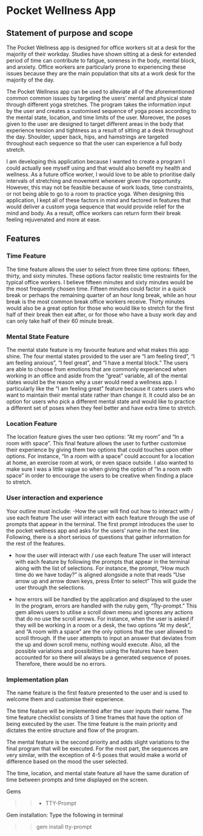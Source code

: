 # Pocket Wellness App 

##  Statement of purpose and scope 

The Pocket Wellness app is designed for office workers  sit at a desk for the majority of their workday. Studies have shown sitting at a desk for extended period of time can contribute to fatigue, soreness in the body, mental block, and anxiety. Office workers are particularly prone to experiencing these issues because they are the main population that sits at a work desk for the majority of the day. 

The Pocket Wellness app can be used to alleviate all of the aforementioned common common issues  by targeting the users’ mental and physical state through different yoga stretches. The program takes the information input by the user and creates a customised sequence of  yoga poses according to the  mental state, location, and time limits of the user. Moreover, the  poses given to the user are designed to target different areas in the body that experience tension and tightness as a result of sitting at a desk throughout the day. Shoulder, upper back, hips, and hamstrings are targeted throughout each sequence so that the user can experience a full body stretch.

I am developing this application because I wanted to create a program  I could actually see myself using and that would also benefit my health and wellness. As a future office worker, I would love to be able to prioritise daily intervals of stretching and movement whenever given the opportunity. However, this may not be feasible because of work loads, time constraints, or not being able to go to a room to practice yoga. When designing this application, I kept all of these factors in mind and factored in features that would deliver a custom yoga sequence that would provide relief for the mind and body. As a result, office workers can return form their break feeling rejuvenated and more at ease.   



## Features  
### Time Feature 
The time feature allows the user to select from three time options: fifteen, thirty, and sixty minutes. These options factor realistic time restraints for the typical office workers. I believe  fifteen minutes and sixty minutes would  be the most frequently chosen time. Fifteen minutes could factor in a quick break or perhaps the remaining quarter of an hour long break, while an hour break is the most common break office workers receive.  Thirty minutes would also be a great option for those who would like to stretch for the first half of their break then eat after, or for those who have a busy work day and can only take half of their 60 minute break. 

### Mental State Feature 
The mental state feature is my favourite feature and what makes this app shine. The four mental states provided to the user are “I am feeling tired”, “I am feeling anxious”, “I feel great”, and “I have a mental block.”  The users are able to choose from emotions that are commonly experienced when working in an office and aside from the “great” variable, all of the mental states would be the reason why a user would need a wellness app. I particularly like  the “I am feeling great” feature because it caters users who want to maintain their mental state rather than change it. It could also be an option for users who pick a different mental state and would like to practice a different set of poses when they feel better and have extra time to stretch.

### Location Feature 
The location feature gives the user two options: “At my room” and “In a room with space”. This final feature allows the user to further customise their experience by giving them two options that could touches upon other options. For instance, “In a room with a space” could account for a location at home, an exercise room at work, or even space outside. I also wanted to make sure I was a little vague so when giving the option of “In a room with space” in order to encourage the users to be creative when finding a place to stretch. 


### User interaction and experience 
Your outline must include:
-How the user will find out how to interact with / use each feature
The user will interact with each feature through the use of prompts that appear in the terminal. The first prompt introduces the user to the pocket wellness app and asks for the users’ name in the next line. Following, there is a short serious of questions that gather information for the rest of the features.

- how the user will interact with / use each feature
The user will interact with each feature by following the prompts that appear in the terminal along with the list of selections. For instance, the prompt, “How much time do we have today?”  is aligned alongside a note that reads “Use arrow up and arrow down keys, press Enter to select” This will guide the user through the selections.

- how errors will be handled by the application and displayed to the user
In the program, errors are handled with the ruby gem, “Tty-prompt.” This gem allows users to utilise a scroll down menu and ignores any actions that do no use the scroll arrows. For instance, when the user is asked if they will be working in a room or a desk,  the two options “At my desk”, and “A room with a space” are the only options that the user allowed to scroll through. If the user attempts to input an answer that deviates from the up and down scroll menu, nothing would execute. Also, all the possible variations and possibilities using the features have been accounted for so there will always be a generated sequence of poses. Therefore, there would be no errors. 




### Implementation plan

The name feature is the first feature presented to the user and is used  to welcome them and customise their experience. 
 
The time feature will be implemented after the user inputs their name. The time feature checklist consists of 3 time frames that have the option of being executed by the user. The time feature is the main priority and dictates the entire structure and flow of the program. 
 
The mental feature is the second priority and adds slight variations to the final program that will be executed. For the most part, the  sequences are very similar, with the exception of  4-5 poses that would make a world of difference based on the mood the user selected. 

The time, location, and mental state feature all have the same duration of time between prompts and time displayed on the screen.

Gems 
>>* TTY-Prompt 


Gem installation: Type the following in terminal
>>gem install tty-prompt


 




